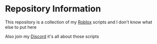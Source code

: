 # Repository Information

This repository is a collection of my [Roblox](https://www.roblox.com/) scripts and I don't know what else to put here

Also join my [Discord](https://discord.gg/8nF2rvMx8c) it's all about those scripts
